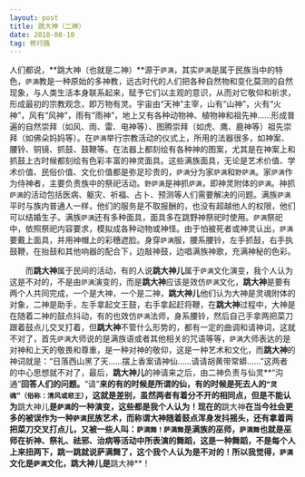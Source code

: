```yaml
---
layout: post
title: 跳大神（二神）
date: 2018-08-10
tag: 修行路
--- 
```


人们都说，**跳大神（也就是二神）**源于`萨满`，其实`萨满`是属于民族当中的特色，`萨满`教是一种原始的多神教，远古时代的人们把各种自然物和变化莫测的自然现象，与人类生活本身联系起来，赋予它们以主观的意识，从而对它敬仰和祈求，形成最初的宗教观念，即万物有灵。宇宙由“天神”主宰，山有“山神”，火有“火神”，风有“风神”，雨有“雨神”，地上又有各种动物神、植物神和祖先神……形成普遍的自然崇拜（如风、雨、雷、电神等）、图腾崇拜（如虎、鹰、鹿神等）祖先崇拜（如佛朵妈妈等）。在`萨满`举行宗教活动的仪式上，所用的法器很多，如神案、腰铃、铜镜、抓鼓、鼓鞭等。在法器上都刻绘有各种神的图案，尤其是在神案上和抓鼓上古时候都刻绘有色彩丰富的神灵面具。这些满族面具，无论是艺术价值、学术价值、民俗价值、文化价值都是弥足珍贵的，`萨满`分为家`萨满`和`野萨满`。家`萨满`作为侍神者，主要负责族中的祭祀活动。`野萨满`是神抓`萨满`，即神灵附体的`萨满`。神抓`萨满`的活动包括医病、躯灾、祈福、占卜、预测等人们需要解决的问题。满族`萨满`平时与族内普通人一样，他们的服务是不取报酬的，也没有超越他人的权限，他们可以结婚生子。满族`萨满`还有多种面具，面具多在跳野神祭祀时使用。`萨满`祭祀中，依照祭祀内容要求，模拟成各种动物或神怪。由于怕被死者或神灵认出，`萨满`要戴上面具，并用神帽上的彩穗遮脸。身穿`萨满`服，腰系腰铃，左手抓鼓，右手执鼓鞭，在抬鼓和其他响器的配合下，边敲神鼓，边唱满族神歌，充满神秘的色彩。

　　而**跳大神**属于民间的活动，有的人说**跳大神儿**属于`萨满`文化演变，我个人认为这是不对的，不是由`萨满`演变的，而是**跳大神**应该是效仿`萨满`文化，**跳大神**是要有两个人共同完成，一个是大神，一个是二神，**跳大神儿**他们认为大神是灵魂附体的对象，二神是助手，左手拿起文王鼓，右手拿起赶将鞭，在**跳大神**过程中，大神是在随着二神的鼓点抖动，有的也效仿`萨满`法师，身系腰铃，然后自己手拿两把菜刀跟着鼓点儿交叉打着，但**跳大神**不管什么形势的，都有一定的曲调和请神词，这就不对了，首先`萨满`大师说的是满族语或者其他相关的咒语等等，`萨满`大师表达的是对神和上天的敬畏和尊重，是一种对神的敬仰，这是一种艺术和文化，而**跳大神**的神词就是：“日落西山黑了天……摆上香案请神仙……请请胡黄带常蟒……”这两者的中心思想就不对了，最后，**跳大神儿**的神请来之后，由二神负责与仙灵**“沟通”**回答人们的问题。**“请”**来的有的时候是所谓的仙，有的时候是死去人的`“灵魂”（俗称：清风或悲王）`，这就是差别，虽然两者有着分不开的相同点，但是不能认为**跳大神儿**是`萨满`的一种演变，这些都是我个人认为！现在的**跳大神**在当今社会更多的被误作为一种`萨满`民族艺术，而称谓大神随着鼓点浑身发抖摇头，还有拿着两把菜刀交叉打点儿，又被一些人叫：`萨满舞！萨满舞`是满族的巫师，`萨满舞`也就是巫师在祈神、祭礼、祛邪、治病等活动中所表演的舞蹈，这是一种舞蹈，不是每个人上来扭两下，跳一跳就说萨满舞了，这个我个人认为是不对的！所以我觉得，`萨满`文化是`萨满`文化，**跳大神儿**是**跳大神**！